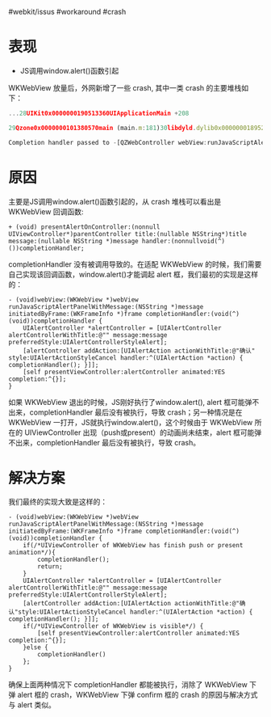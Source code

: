 #webkit/issus  #workaround #crash 

# 表现
* JS调用window.alert()函数引起

WKWebView 放量后，外网新增了一些 crash, 其中一类 crash 的主要堆栈如下：

```js
...28UIKit0x0000000190513360UIApplicationMain +208

29Qzone0x0000000101380570main (main.m:181)30libdyld.dylib0x00000001895205b8_dyld_process_info_notify_release +36

Completion handler passed to -[QZWebController webView:runJavaScriptAlertPanelWithMessage:initiatedByFrame:completionHandler:] was not called
```


# 原因

主要是JS调用window.alert()函数引起的，从 crash 堆栈可以看出是 WKWebView 回调函数:

```objc
+ (void) presentAlertOnController:(nonnull UIViewController*)parentController title:(nullable NSString*)title message:(nullable NSString *)message handler:(nonnullvoid(^)())completionHandler;
```

completionHandler 没有被调用导致的。在适配 WKWebView 的时候，我们需要自己实现该回调函数，window.alert()才能调起 alert 框，我们最初的实现是这样的：

```objc
- (void)webView:(WKWebView *)webView runJavaScriptAlertPanelWithMessage:(NSString *)message initiatedByFrame:(WKFrameInfo *)frame completionHandler:(void(^)(void))completionHandler {    
	UIAlertController *alertController = [UIAlertController alertControllerWithTitle:@"" message:message  preferredStyle:UIAlertControllerStyleAlert];     
	[alertController addAction:[UIAlertAction actionWithTitle:@"确认" style:UIAlertActionStyleCancel handler:^(UIAlertAction *action) { completionHandler(); }]];     
	[self presentViewController:alertController animated:YES completion:^{}]; 
}
```

如果 WKWebView 退出的时候，JS刚好执行了window.alert(), alert 框可能弹不出来，completionHandler 最后没有被执行，导致 crash；另一种情况是在 WKWebView 一打开，JS就执行window.alert()，这个时候由于 WKWebView 所在的 UIViewController 出现（push或present）的动画尚未结束，alert 框可能弹不出来，completionHandler 最后没有被执行，导致 crash。

# 解决方案

我们最终的实现大致是这样的：

```objc
- (void)webView:(WKWebView *)webView runJavaScriptAlertPanelWithMessage:(NSString *)message initiatedByFrame:(WKFrameInfo *)frame completionHandler:(void(^)(void))completionHandler {
	if(/*UIViewController of WKWebView has finish push or present animation*/){         
		completionHandler();
		return;     
	}     
	UIAlertController *alertController = [UIAlertController alertControllerWithTitle:@"" message:message preferredStyle:UIAlertControllerStyleAlert];     
	[alertController addAction:[UIAlertAction actionWithTitle:@"确认"style:UIAlertActionStyleCancel handler:^(UIAlertAction *action) { completionHandler(); }]];
	if(/*UIViewController of WKWebView is visible*/) {
		[self presentViewController:alertController animated:YES completion:^{}];
	}else {
		completionHandler()
	}; 
}
```

确保上面两种情况下 completionHandler 都能被执行，消除了 WKWebView 下弹 alert 框的 crash，WKWebView 下弹 confirm 框的 crash 的原因与解决方式与 alert 类似。



